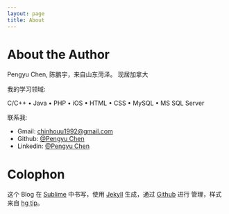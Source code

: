 ```yaml
---
layout: page
title: About
---
```


# About the Author

Pengyu Chen, 陈鹏宇，来自山东菏泽。
现居加拿大

我的学习领域:

C/C++ • Java • PHP • iOS • HTML • CSS • MySQL • MS SQL Server 



联系我:

+ Gmail:     [chinhouu1992@gmail.com][m]
+ Github:    [@Pengyu Chen][g]
+ Linkedin:  [@Pengyu Chen][l]

# Colophon

这个 Blog 在 [Sublime][s] 中书写，使用 [Jekyll][j] 生成，通过 [Github][gh] 进行
管理，样式来自 [hg tip][h]。

[m]: mailto:chinhouu1992@gmail.com
[g]: https://github.com/Shongsu
[l]: https://ca.linkedin.com/pub/pengyu-chen/86/538/852
[s]: http://www.sublimetext.com/
[j]: http://jekyllrb.com
[gh]: https://github.com/
[h]: http://hgtip.com/
[v]: http://vim.org
